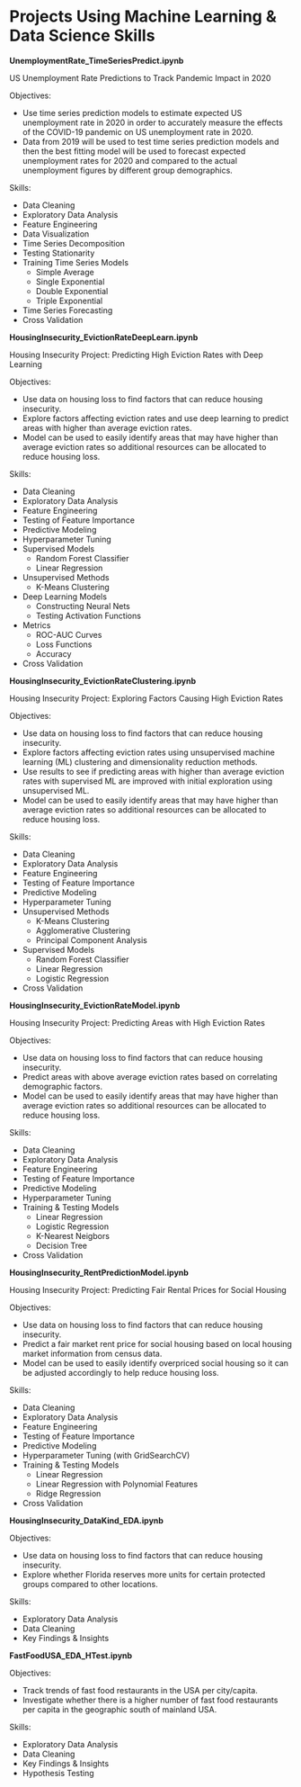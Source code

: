 # Projects Using Machine Learning & Data Science Skills

**UnemploymentRate_TimeSeriesPredict.ipynb**

US Unemployment Rate Predictions to Track Pandemic Impact in 2020

Objectives:
- Use time series prediction models to estimate expected US unemployment rate in 2020 in order to accurately measure the effects of the COVID-19 pandemic on US unemployment rate in 2020. 
- Data from 2019 will be used to test time series prediction models and then the best fitting model will be used to forecast expected unemployment rates for 2020 and compared to the actual unemployment figures by different group demographics.

Skills:
- Data Cleaning
- Exploratory Data Analysis
- Feature Engineering
- Data Visualization
- Time Series Decomposition
- Testing Stationarity
- Training Time Series Models
    - Simple Average
    - Single Exponential
    - Double Exponential
    - Triple Exponential
- Time Series Forecasting
- Cross Validation


**HousingInsecurity_EvictionRateDeepLearn.ipynb**

Housing Insecurity Project: Predicting High Eviction Rates with Deep Learning

Objectives:
- Use data on housing loss to find factors that can reduce housing insecurity. 
- Explore factors affecting eviction rates and use deep learning to predict areas with higher than average eviction rates. 
- Model can be used to easily identify areas that may have higher than average eviction rates so additional resources can be allocated to reduce housing loss.

Skills:
- Data Cleaning
- Exploratory Data Analysis
- Feature Engineering
- Testing of Feature Importance
- Predictive Modeling
- Hyperparameter Tuning
- Supervised Models
    - Random Forest Classifier
    - Linear Regression
- Unsupervised Methods
    - K-Means Clustering
- Deep Learning Models
    - Constructing Neural Nets
    - Testing Activation Functions
- Metrics
    - ROC-AUC Curves
    - Loss Functions
    - Accuracy
- Cross Validation


**HousingInsecurity_EvictionRateClustering.ipynb**

Housing Insecurity Project: Exploring Factors Causing High Eviction Rates

Objectives:
- Use data on housing loss to find factors that can reduce housing insecurity. 
- Explore factors affecting eviction rates using unsupervised machine learning (ML) clustering and dimensionality reduction methods.
- Use results to see if predicting areas with higher than average eviction rates with supervised ML are improved with initial exploration using unsupervised ML.
- Model can be used to easily identify areas that may have higher than average eviction rates so additional resources can be allocated to reduce housing loss.

Skills:
- Data Cleaning
- Exploratory Data Analysis
- Feature Engineering
- Testing of Feature Importance
- Predictive Modeling
- Hyperparameter Tuning
- Unsupervised Methods
    - K-Means Clustering
    - Agglomerative Clustering
    - Principal Component Analysis
- Supervised Models
    - Random Forest Classifier
    - Linear Regression
    - Logistic Regression
- Cross Validation


**HousingInsecurity_EvictionRateModel.ipynb**

Housing Insecurity Project: Predicting Areas with High Eviction Rates

Objectives:
- Use data on housing loss to find factors that can reduce housing insecurity. 
- Predict areas with above average eviction rates based on correlating demographic factors.
- Model can be used to easily identify areas that may have higher than average eviction rates so additional resources can be allocated to reduce housing loss.

Skills:
- Data Cleaning
- Exploratory Data Analysis
- Feature Engineering
- Testing of Feature Importance
- Predictive Modeling
- Hyperparameter Tuning
- Training & Testing Models
    - Linear Regression
    - Logistic Regression
    - K-Nearest Neigbors
    - Decision Tree
- Cross Validation


**HousingInsecurity_RentPredictionModel.ipynb**

Housing Insecurity Project: Predicting Fair Rental Prices for Social Housing

Objectives:
- Use data on housing loss to find factors that can reduce housing insecurity. 
- Predict a fair market rent price for social housing based on local housing market information from census data.
- Model can be used to easily identify overpriced social housing so it can be adjusted accordingly to help reduce housing loss.

Skills:
- Data Cleaning
- Exploratory Data Analysis
- Feature Engineering
- Testing of Feature Importance
- Predictive Modeling
- Hyperparameter Tuning (with GridSearchCV)
- Training & Testing Models
	- Linear Regression
	- Linear Regression with Polynomial Features
	- Ridge Regression
- Cross Validation


**HousingInsecurity_DataKind_EDA.ipynb**

Objectives:
- Use data on housing loss to find factors that can reduce housing insecurity.
- Explore whether Florida reserves more units for certain protected groups compared to other locations.

Skills:
- Exploratory Data Analysis
- Data Cleaning
- Key Findings & Insights


**FastFoodUSA_EDA_HTest.ipynb**

Objectives:
- Track trends of fast food restaurants in the USA per city/capita.
- Investigate whether there is a higher number of fast food restaurants per capita in the geographic south of mainland USA.

Skills:
- Exploratory Data Analysis
- Data Cleaning
- Key Findings & Insights
- Hypothesis Testing